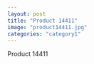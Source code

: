 ```yaml
---
layout: post
title: "Product 14411"
image: "product14411.jpg"
categories: "category1"
---
```

Product 14411
